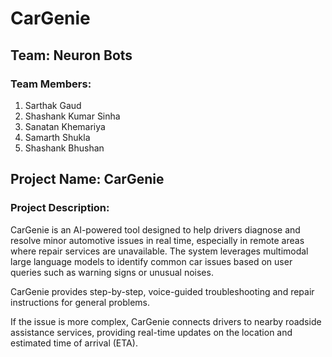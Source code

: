 # CarGenie

## Team: Neuron Bots

### Team Members:
1) Sarthak Gaud
2) Shashank Kumar Sinha
3) Sanatan Khemariya
4) Samarth Shukla
5) Shashank Bhushan

## Project Name: CarGenie

### Project Description:
CarGenie is an AI-powered tool designed to help drivers diagnose and resolve minor automotive issues in real time, especially in remote areas where repair services are unavailable. The system leverages multimodal large language models to identify common car issues based on user queries such as warning signs or unusual noises.

CarGenie provides step-by-step, voice-guided troubleshooting and repair instructions for general problems.

If the issue is more complex, CarGenie connects drivers to nearby roadside assistance services, providing real-time updates on the location and estimated time of arrival (ETA).

